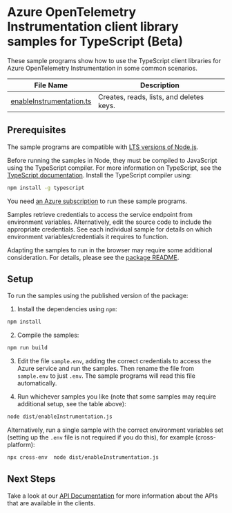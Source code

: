 # Azure OpenTelemetry Instrumentation client library samples for TypeScript (Beta)

These sample programs show how to use the TypeScript client libraries for Azure OpenTelemetry Instrumentation in some common scenarios.

| **File Name**                                     | **Description**                          |
| ------------------------------------------------- | ---------------------------------------- |
| [enableInstrumentation.ts][enableinstrumentation] | Creates, reads, lists, and deletes keys. |

## Prerequisites

The sample programs are compatible with [LTS versions of Node.js](https://nodejs.org/about/releases/).

Before running the samples in Node, they must be compiled to JavaScript using the TypeScript compiler. For more information on TypeScript, see the [TypeScript documentation][typescript]. Install the TypeScript compiler using:

```bash
npm install -g typescript
```

You need [an Azure subscription][freesub] to run these sample programs.

Samples retrieve credentials to access the service endpoint from environment variables. Alternatively, edit the source code to include the appropriate credentials. See each individual sample for details on which environment variables/credentials it requires to function.

Adapting the samples to run in the browser may require some additional consideration. For details, please see the [package README][package].

## Setup

To run the samples using the published version of the package:

1. Install the dependencies using `npm`:

```bash
npm install
```

2. Compile the samples:

```bash
npm run build
```

3. Edit the file `sample.env`, adding the correct credentials to access the Azure service and run the samples. Then rename the file from `sample.env` to just `.env`. The sample programs will read this file automatically.

4. Run whichever samples you like (note that some samples may require additional setup, see the table above):

```bash
node dist/enableInstrumentation.js
```

Alternatively, run a single sample with the correct environment variables set (setting up the `.env` file is not required if you do this), for example (cross-platform):

```bash
npx cross-env  node dist/enableInstrumentation.js
```

## Next Steps

Take a look at our [API Documentation][apiref] for more information about the APIs that are available in the clients.

[enableinstrumentation]: https://github.com/Azure/azure-sdk-for-js/blob/main/sdk/instrumentation/opentelemetry-instrumentation-azure-sdk/samples/v1-beta/typescript/src/enableInstrumentation.ts
[apiref]: https://docs.microsoft.com/javascript/api/
[freesub]: https://azure.microsoft.com/free/
[package]: https://github.com/Azure/azure-sdk-for-js/tree/main/sdk/instrumentation/opentelemetry-instrumentation-azure-sdk/README.md
[typescript]: https://www.typescriptlang.org/docs/home.html
